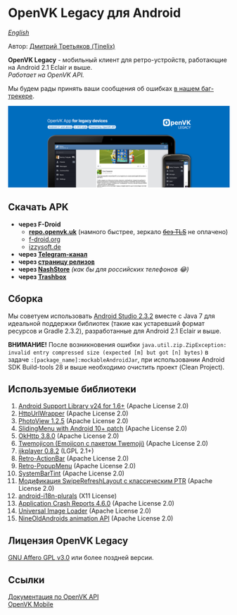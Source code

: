 # OpenVK Legacy для Android

_[English](README.md)_

Автор: [Дмитрий Третьяков (Tinelix)](https://github.com/tretdm)

**OpenVK Legacy** - мобильный клиент для ретро-устройств, работающие на Android 2.1 Eclair и выше.\
_Работает на OpenVK API._

Мы будем рады принять ваши сообщения об ошибках [в нашем баг-трекере](https://github.com/openvk/mobile-android-legacy/projects/1).

![featureGraphic](fastlane/metadata/android/en-US/images/featureGraphic.png)

## Скачать APK
* **через F-Droid**
  * **[repo.openvk.uk](https://repo.openvk.uk/repo/)** (намного быстрее, зеркало ~~[без TLS](http://repo.openvk.co/repo/)~~ не оплачено)
  * [f-droid.org](https://f-droid.org/packages/uk.openvk.android.legacy/)
  * [izzysoft.de](https://apt.izzysoft.de/fdroid/index/apk/uk.openvk.android.legacy)
* **через [Telegram-канал](https://t.me/+nPLHBZqAsFlhYmIy)**
* **через [страницу релизов](https://github.com/openvk/mobile-android-legacy/releases/latest)**
* **через [NashStore](https://store.nashstore.ru/store/637cc36cfb3ed38835524503)** _(как бы для российских телефонов 😂)_
* **через [Trashbox](https://trashbox.ru/topics/164477/openvk-legacy)**

## Сборка
Мы советуем использовать [Android Studio 2.3.2](https://developer.android.com/studio/archive) вместе с Java 7 для идеальной поддержки библиотек (такие как устаревший формат ресурсов и Gradle 2.3.2), разработанные для Android 2.1 Eclair и выше.

**ВНИМАНИЕ!** После возникновения ошибки `java.util.zip.ZipException: invalid entry compressed size (expected [m] but got [n] bytes)` в задаче `:[package_name]:mockableAndroidJar`, при использовании Android SDK Build-tools 28 и выше необходимо очистить проект (Clean Project).

## Используемые библиотеки
1. [Android Support Library v24 for 1.6+](https://developer.android.com/topic/libraries/support-library) (Apache License 2.0)
2. [HttpUrlWrapper](https://github.com/tinelix/httpurlwrapper) (Apache License 2.0)
3. [PhotoView 1.2.5](https://github.com/Baseflow/PhotoView/tree/v1.2.5) (Apache License 2.0)
4. [SlidingMenu with Android 10+ patch](https://github.com/tinelix/SlidingMenu) (Apache License 2.0)
5. [OkHttp 3.8.0](https://square.github.io/okhttp/) (Apache License 2.0)
6. [Twemojicon (Emojicon с пакетом Twemoji)](https://github.com/rockerhieu/emojicon/tree/1.2) (Apache License 2.0)
7. [ijkplayer 0.8.2](https://github.com/bilibili/ijkplayer/tree/k0.6.2) (LGPL 2.1+)
8. [Retro-ActionBar](https://github.com/tinelix/retro-actionbar) (Apache License 2.0)
9. [Retro-PopupMenu](https://github.com/tinelix/retro-popupmenu) (Apache License 2.0)
10. [SystemBarTint](https://github.com/jgilfelt/SystemBarTint) (Apache License 2.0)
11. [Модификация SwipeRefreshLayout с классическим PTR](https://github.com/xyxyLiu/SwipeRefreshLayout) (Apache License 2.0)
12. [android-i18n-plurals](https://github.com/populov/android-i18n-plurals) (X11 License)
13. [Application Crash Reports 4.6.0](https://github.com/ACRA/acra/tree/acra-4.6.0) (Apache License 2.0)
14. [Universal Image Loader](https://github.com/nostra13/Android-Universal-Image-Loader/tree/v1.9.5) (Apache License 2.0)
15. [NineOldAndroids animation API](https://github.com/JakeWharton/NineOldAndroids) (Apache License 2.0)

## Лицензия OpenVK Legacy
[GNU Affero GPL v3.0](COPYING) или более поздней версии.

## Ссылки
[Документация по OpenVK API](https://docs.openvk.su/openvk_engine/api/description/)\
[OpenVK Mobile](https://openvk.uk/app)
